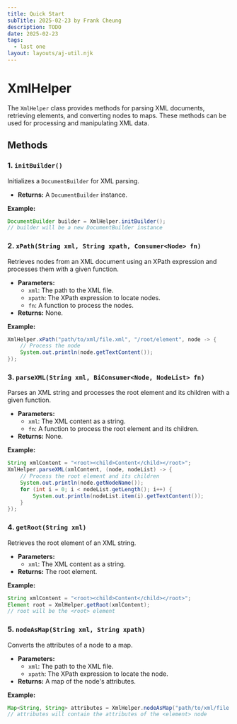 ```yaml
---
title: Quick Start
subTitle: 2025-02-23 by Frank Cheung
description: TODO
date: 2025-02-23
tags:
  - last one
layout: layouts/aj-util.njk
---
```

# XmlHelper
The `XmlHelper` class provides methods for parsing XML documents, retrieving elements, and converting nodes to maps. These methods can be used for processing and manipulating XML data.

## Methods

### 1. `initBuilder()`

Initializes a `DocumentBuilder` for XML parsing.

*   **Returns:** A `DocumentBuilder` instance.

**Example:**

```java
DocumentBuilder builder = XmlHelper.initBuilder();
// builder will be a new DocumentBuilder instance
```

### 2. `xPath(String xml, String xpath, Consumer<Node> fn)`

Retrieves nodes from an XML document using an XPath expression and processes them with a given function.

*   **Parameters:**
    *   `xml`: The path to the XML file.
    *   `xpath`: The XPath expression to locate nodes.
    *   `fn`: A function to process the nodes.
*   **Returns:** None.

**Example:**

```java
XmlHelper.xPath("path/to/xml/file.xml", "/root/element", node -> {
    // Process the node
    System.out.println(node.getTextContent());
});
```

### 3. `parseXML(String xml, BiConsumer<Node, NodeList> fn)`

Parses an XML string and processes the root element and its children with a given function.

*   **Parameters:**
    *   `xml`: The XML content as a string.
    *   `fn`: A function to process the root element and its children.
*   **Returns:** None.

**Example:**

```java
String xmlContent = "<root><child>Content</child></root>";
XmlHelper.parseXML(xmlContent, (node, nodeList) -> {
    // Process the root element and its children
    System.out.println(node.getNodeName());
    for (int i = 0; i < nodeList.getLength(); i++) {
        System.out.println(nodeList.item(i).getTextContent());
    }
});
```

### 4. `getRoot(String xml)`

Retrieves the root element of an XML string.

*   **Parameters:**
    *   `xml`: The XML content as a string.
*   **Returns:** The root element.

**Example:**

```java
String xmlContent = "<root><child>Content</child></root>";
Element root = XmlHelper.getRoot(xmlContent);
// root will be the <root> element
```

### 5. `nodeAsMap(String xml, String xpath)`

Converts the attributes of a node to a map.

*   **Parameters:**
    *   `xml`: The path to the XML file.
    *   `xpath`: The XPath expression to locate the node.
*   **Returns:** A map of the node's attributes.

**Example:**

```java
Map<String, String> attributes = XmlHelper.nodeAsMap("path/to/xml/file.xml", "/root/element");
// attributes will contain the attributes of the <element> node
```